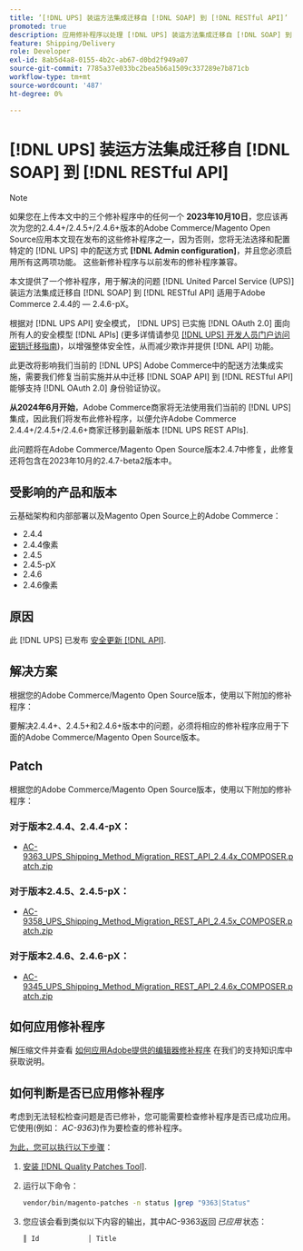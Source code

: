 ```yaml
---
title: ’[!DNL UPS] 装运方法集成迁移自 [!DNL SOAP] 到 [!DNL RESTful API]’
promoted: true
description: 应用修补程序以处理 [!DNL UPS] 装运方法集成迁移自 [!DNL SOAP] 到 [!DNL RESTful API] 适用于Adobe Commerce 2.4.4的 — 2.4.6-pX。
feature: Shipping/Delivery
role: Developer
exl-id: 8ab5d4a8-0155-4b2c-ab67-d0bd2f949a07
source-git-commit: 7785a37e033bc2bea5b6a1509c337289e7b871cb
workflow-type: tm+mt
source-wordcount: '487'
ht-degree: 0%

---
```


# [!DNL UPS] 装运方法集成迁移自 [!DNL SOAP] 到 [!DNL RESTful API]

>[!NOTE]
>
>如果您在上传本文中的三个修补程序中的任何一个 **2023年10月10日**，您应该再次为您的2.4.4+/2.4.5+/2.4.6+版本的Adobe Commerce/Magento Open Source应用本文现在发布的这些修补程序之一，因为否则，您将无法选择和配置特定的 [!DNL UPS] 中的配送方式 **[!DNL Admin configuration]**，并且您必须启用所有这两项功能。 这些新修补程序与以前发布的修补程序兼容。

本文提供了一个修补程序，用于解决的问题 [!DNL United Parcel Service (UPS)] 装运方法集成迁移自 [!DNL SOAP] 到 [!DNL RESTful API] 适用于Adobe Commerce 2.4.4的 — 2.4.6-pX。

根据对 [!DNL UPS API] 安全模式， [!DNL UPS] 已实施 [!DNL OAuth 2.0] 面向所有人的安全模型 [!DNL APIs] (更多详情请参见 [[!DNL UPS] 开发人员门户访问密钥迁移指南](https://developer.ups.com/oauth-developer-guide?loc=en_US&amp;sp_rid=NTA5MzQ1OTE2NjEyS0&amp;sp_mid=72989914))，以增强整体安全性，从而减少欺诈并提供 [!DNL API] 功能。

此更改将影响我们当前的 [!DNL UPS] Adobe Commerce中的配送方法集成实施，需要我们修复当前实施并从中迁移 [!DNL SOAP API] 到 [!DNL RESTful API] 能够支持 [!DNL OAuth 2.0] 身份验证协议。

**从2024年6月开始**，Adobe Commerce商家将无法使用我们当前的 [!DNL UPS] 集成，因此我们将发布此修补程序，以便允许Adobe Commerce 2.4.4+/2.4.5+/2.4.6+商家迁移到最新版本 [!DNL UPS REST APIs].

此问题将在Adobe Commerce/Magento Open Source版本2.4.7中修复，此修复还将包含在2023年10月的2.4.7-beta2版本中。

## 受影响的产品和版本

云基础架构和内部部署以及Magento Open Source上的Adobe Commerce：

* 2.4.4
* 2.4.4像素
* 2.4.5
* 2.4.5-pX
* 2.4.6
* 2.4.6像素

## 原因

此 [!DNL UPS] 已发布 [安全更新 [!DNL API]](https://developer.ups.com/oauth-developer-guide?loc=en_US&amp;sp_rid=NTA5MzQ1OTE2NjEyS0&amp;sp_mid=72989914).

## 解决方案

根据您的Adobe Commerce/Magento Open Source版本，使用以下附加的修补程序：

要解决2.4.4+、2.4.5+和2.4.6+版本中的问题，必须将相应的修补程序应用于下面的Adobe Commerce/Magento Open Source版本。

## Patch

根据您的Adobe Commerce/Magento Open Source版本，使用以下附加的修补程序：

### 对于版本2.4.4、2.4.4-pX：

* [AC-9363_UPS_Shipping_Method_Migration_REST_API_2.4.4x_COMPOSER.patch.zip](assets/AC-9646_UPS_Shipping_Method_Migration_REST_API_2.4.4x_COMPOSER.patch.zip)

### 对于版本2.4.5、2.4.5-pX：

* [AC-9358_UPS_Shipping_Method_Migration_REST_API_2.4.5x_COMPOSER.patch.zip](assets/AC-9647_UPS_Shipping_Method_Migration_REST_API_2.4.5x_COMPOSER.patch.zip)

### 对于版本2.4.6、2.4.6-pX：

* [AC-9345_UPS_Shipping_Method_Migration_REST_API_2.4.6x_COMPOSER.patch.zip](assets/AC-9648_UPS_Shipping_Method_Migration_REST_API_2.4.6x_COMPOSER.patch.zip)

## 如何应用修补程序

解压缩文件并查看 [如何应用Adobe提供的编辑器修补程序](https://experienceleague.adobe.com/docs/commerce-knowledge-base/kb/how-to/how-to-apply-a-composer-patch-provided-by-magento.html) 在我们的支持知识库中获取说明。

## 如何判断是否已应用修补程序

考虑到无法轻松检查问题是否已修补，您可能需要检查修补程序是否已成功应用。 它使用(例如： *AC-9363*)作为要检查的修补程序。

<u>为此，您可以执行以下步骤</u>：

1. [安装 [!DNL Quality Patches Tool]](https://experienceleague.adobe.com/docs/commerce-operations/tools/quality-patches-tool/usage.html).
1. 运行以下命令：

   ```bash
   vendor/bin/magento-patches -n status |grep "9363|Status"
   ```

1. 您应该会看到类似以下内容的输出，其中AC-9363返回 *已应用* 状态：

   ```bash
   ║ Id            │ Title                                                        │ Category        │ Origin                 │ Status      │ Details                                          ║ ║ N/A           │ ../m2-hotfixes/AC-9363_USPS_Ground_Advantage_shipping_method_COMPOSER_patch.patch      │ Other           │ Local                  │ Applied     │ Patch type: Custom                                
   ```
